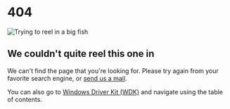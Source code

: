 # 404

![Trying to reel in a big fish](../images/fish.png)

## We couldn't quite reel this one in

We can't find the page that you're looking for.  Please try again from your favorite search engine, or [send us a mail](mailto:windowsdriverdev@microsoft.com).

You can also go to [Windows Driver Kit (WDK)](https://docs.microsoft.com/windows-hardware/drivers/) and navigate using the table of contents.

